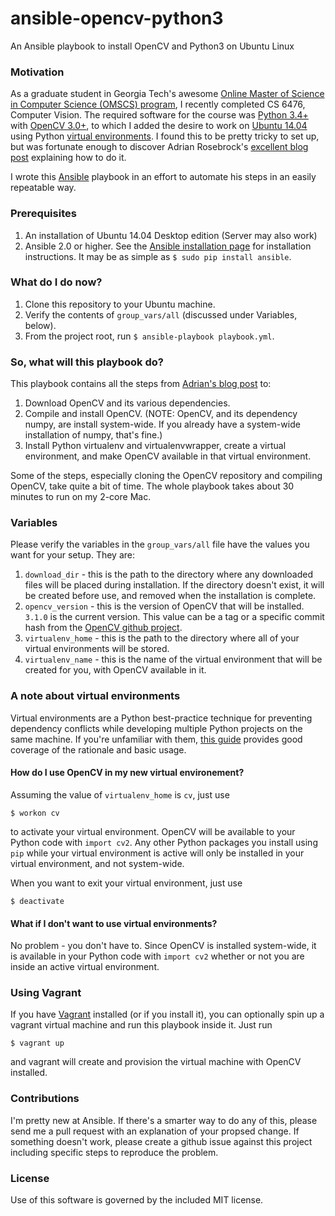 # ansible-opencv-python3
An Ansible playbook to install OpenCV and Python3 on Ubuntu Linux

### Motivation
As a graduate student in Georgia Tech's awesome [Online Master of Science in Computer Science (OMSCS) program](http://www.omscs.gatech.edu/), I recently completed CS 6476, Computer Vision.  The required software for the course was [Python 3.4+](https://www.python.org/) with [OpenCV 3.0+](http://opencv.org/), to which I added the desire to work on [Ubuntu 14.04](http://www.ubuntu.com/) using Python [virtual environments](https://virtualenv.pypa.io/en/latest/).  I found this to be pretty tricky to set up, but was fortunate enough to discover Adrian Rosebrock's [excellent blog post](http://www.pyimagesearch.com/2015/07/20/install-opencv-3-0-and-python-3-4-on-ubuntu/) explaining how to do it.

I wrote this [Ansible](https://www.ansible.com/) playbook in an effort to automate his steps in an easily repeatable way.

### Prerequisites
1. An installation of Ubuntu 14.04 Desktop edition (Server may also work)
2. Ansible 2.0 or higher.  See the [Ansible installation page](http://docs.ansible.com/ansible/intro_installation.html) for installation instructions.  It may be as simple as `$ sudo pip install ansible`.

### What do I do now?
1. Clone this repository to your Ubuntu machine.
2. Verify the contents of `group_vars/all` (discussed under Variables, below).
3. From the project root, run `$ ansible-playbook playbook.yml`.

### So, what will this playbook do?
This playbook contains all the steps from [Adrian's blog post](http://www.pyimagesearch.com/2015/07/20/install-opencv-3-0-and-python-3-4-on-ubuntu/) to:

1. Download OpenCV and its various dependencies.
2. Compile and install OpenCV.  (NOTE: OpenCV, and its dependency numpy, are install system-wide.  If you already have a system-wide installation of numpy, that's fine.)
3. Install Python virtualenv and virtualenvwrapper, create a virtual environment, and make OpenCV available in that virtual environment.

Some of the steps, especially cloning the OpenCV repository and compiling OpenCV, take quite a bit of time.  The whole playbook takes about 30 minutes to run on my 2-core Mac.

### Variables
Please verify the variables in the `group_vars/all` file have the values you want for your setup.  They are:

1. `download_dir` - this is the path to the directory where any downloaded files will be placed during installation.  If the directory doesn't exist, it will be created before use, and removed when the installation is complete.
2. `opencv_version` - this is the version of OpenCV that will be installed.  `3.1.0` is the current version.  This value can be a tag or a specific commit hash from the [OpenCV github project](https://github.com/Itseez/opencv).
3. `virtualenv_home` - this is the path to the directory where all of your virtual environments will be stored.
4. `virtualenv_name` - this is the name of the virtual environment that will be created for you, with OpenCV available in it.

### A note about virtual environments
Virtual environments are a Python best-practice technique for preventing dependency conflicts while developing multiple Python projects on the same machine.  If you're unfamiliar with them, [this guide](http://docs.python-guide.org/en/latest/dev/virtualenvs/) provides good coverage of the rationale and basic usage.

#### How do I use OpenCV in my new virtual environement?
Assuming the value of `virtualenv_home` is `cv`, just use

`$ workon cv`

to activate your virtual environment.  OpenCV will be available to your Python code with  `import cv2`.  Any other Python packages you install using `pip` while your virtual environment is active will only be installed in your virtual environment, and not system-wide.

When you want to exit your virtual environment, just use

`$ deactivate`

#### What if I don't want to use virtual environments?
No problem - you don't have to.  Since OpenCV is installed system-wide, it is available in your Python code with `import cv2` whether or not you are inside an active virtual environment.

### Using Vagrant
If you have [Vagrant](https://www.vagrantup.com/) installed (or if you install it), you can optionally spin up a vagrant virtual machine and run this playbook inside it.  Just run

`$ vagrant up`

and vagrant will create and provision the virtual machine with OpenCV installed.

### Contributions
I'm pretty new at Ansible.  If there's a smarter way to do any of this, please send me a pull request with an explanation of your propsed change.  If something doesn't work, please create a github issue against this project including specific steps to reproduce the problem.

### License
Use of this software is governed by the included MIT license.
